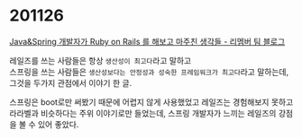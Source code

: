 # 201126

[Java&Spring 개발자가 Ruby on Rails 를 해보고 마주친 생각들 - 리멤버 팀 블로그](https://blog.dramancompany.com/2020/11/java-spring-ruby-on-rails/)

레일즈를 쓰는 사람들은 항상 `생산성이 최고다`라고 말하고<br/>
스프링을 쓰는 사람들은 `생산성보다는 안정성과 성숙한 프레임워크가 최고다`라고 말하는데,<br/>
그것을 두가지 관점에서 이야기 한 글.

스프링은 boot로만 써봤기 때문에 어렵지 않게 사용했었고 레일즈는 경험해보지 못하고 라라벨과 비슷하다는 주위 이야기로만 들었는데,
스프링 개발자가 느끼는 레일즈의 강점을 볼 수 있어 좋았다.
